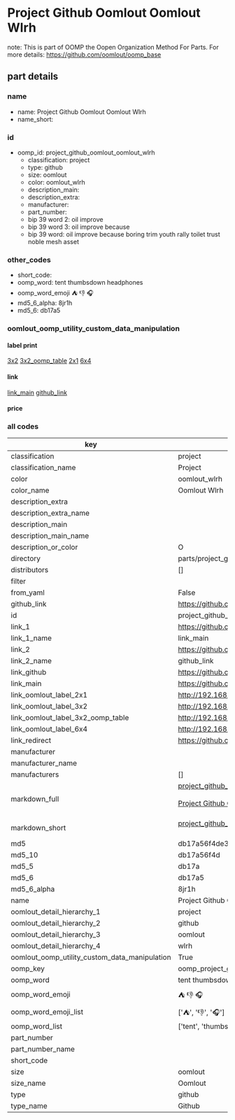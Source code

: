 # Project Github Oomlout Oomlout Wlrh  

note: This is part of OOMP the Oopen Organization Method For Parts. For more details: https://github.com/oomlout/oomp_base

##  part details





### name
* name: Project Github Oomlout Oomlout Wlrh
* name_short: 
### id
* oomp_id: project_github_oomlout_oomlout_wlrh
  * classification: project
  * type: github
  * size: oomlout
  * color: oomlout_wlrh
  * description_main: 
  * description_extra: 
  * manufacturer: 
  * part_number: 
  * bip 39 word 2: oil improve
  * bip 39 word 3: oil improve because
  * bip 39 word: oil improve because boring trim youth rally toilet trust noble mesh asset

### other_codes
* short_code: 
* oomp_word: tent thumbsdown headphones
* oomp_word_emoji :tent: :thumbsdown: :headphones:
* md5_6_alpha: 8jr1h
* md5_6: db17a5






### oomlout_oomp_utility_custom_data_manipulation
#### label print
[3x2](http://192.168.1.245:1112/?label=oomp%208jr1h)
[3x2_oomp_table](http://192.168.1.107:1112/?label=oomp%208jr1h)
[2x1](http://192.168.1.242:1112/?label=oomp%208jr1h)
[6x4](http://192.168.1.55:1112/?label=oomp%208jr1h)    

#### link

[link_main](https://github.com/oomlout/oomlout_oomp_current_version_messy/tree/main/parts/project_github_oomlout_oomlout_wlrh) [github_link](https://github.com/oomlout/oomlout_oomp_part_src/tree/main/parts/project_github_oomlout_oomlout_wlrh)                             

#### price







### all codes 
| key | value |  
| --- | --- |  
| classification | project |  
| classification_name | Project |  
| color | oomlout_wlrh |  
| color_name | Oomlout Wlrh |  
| description_extra |  |  
| description_extra_name |  |  
| description_main |  |  
| description_main_name |  |  
| description_or_color | O  |  
| directory | parts/project_github_oomlout_oomlout_wlrh |  
| distributors | [] |  
| filter |  |  
| from_yaml | False |  
| github_link | https://github.com/oomlout/oomlout_oomp_part_src/tree/main/parts/project_github_oomlout_oomlout_wlrh |  
| id | project_github_oomlout_oomlout_wlrh |  
| link_1 | https://github.com/oomlout/oomlout_oomp_current_version_messy/tree/main/parts/project_github_oomlout_oomlout_wlrh |  
| link_1_name | link_main |  
| link_2 | https://github.com/oomlout/oomlout_oomp_part_src/tree/main/parts/project_github_oomlout_oomlout_wlrh |  
| link_2_name | github_link |  
| link_github | https://github.com/oomlout/oomlout-WLRH |  
| link_main | https://github.com/oomlout/oomlout_oomp_current_version_messy/tree/main/parts/project_github_oomlout_oomlout_wlrh |  
| link_oomlout_label_2x1 | http://192.168.1.242:1112/?label=oomp%208jr1h |  
| link_oomlout_label_3x2 | http://192.168.1.245:1112/?label=oomp%208jr1h |  
| link_oomlout_label_3x2_oomp_table | http://192.168.1.107:1112/?label=oomp%208jr1h |  
| link_oomlout_label_6x4 | http://192.168.1.55:1112/?label=oomp%208jr1h |  
| link_redirect | https://github.com/oomlout/oomlout-WLRH |  
| manufacturer |  |  
| manufacturer_name |  |  
| manufacturers | [] |  
| markdown_full | [project_github_oomlout_oomlout_wlrh](https://github.com/oomlout/oomlout_oomp_current_version_messy/tree/main/parts/project_github_oomlout_oomlout_wlrh)<br>[](https://github.com/oomlout/oomlout_oomp_current_version_messy/tree/main/parts/project_github_oomlout_oomlout_wlrh)<br>[Project Github Oomlout Oomlout Wlrh](https://github.com/oomlout/oomlout_oomp_current_version_messy/tree/main/parts/project_github_oomlout_oomlout_wlrh)<br><br> |  
| markdown_short | [project_github_oomlout_oomlout_wlrh](https://github.com/oomlout/oomlout_oomp_current_version_messy/tree/main/parts/project_github_oomlout_oomlout_wlrh)<br><br> |  
| md5 | db17a56f4de3d62bfdf4519e279c84ce |  
| md5_10 | db17a56f4d |  
| md5_5 | db17a |  
| md5_6 | db17a5 |  
| md5_6_alpha | 8jr1h |  
| name | Project Github Oomlout Oomlout Wlrh |  
| oomlout_detail_hierarchy_1 | project |  
| oomlout_detail_hierarchy_2 | github |  
| oomlout_detail_hierarchy_3 | oomlout |  
| oomlout_detail_hierarchy_4 | wlrh |  
| oomlout_oomp_utility_custom_data_manipulation | True |  
| oomp_key | oomp_project_github_oomlout_oomlout_wlrh |  
| oomp_word | tent thumbsdown headphones |  
| oomp_word_emoji | :tent: :thumbsdown: :headphones: |  
| oomp_word_emoji_list | [':tent:', ':thumbsdown:', ':headphones:'] |  
| oomp_word_list | ['tent', 'thumbsdown', 'headphones'] |  
| part_number |  |  
| part_number_name |  |  
| short_code |  |  
| size | oomlout |  
| size_name | Oomlout |  
| type | github |  
| type_name | Github |  
